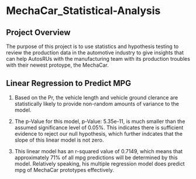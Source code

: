 # MechaCar_Statistical-Analysis

## Project Overview

The purpose of this project is to use statistics and hypothesis testing to review the production data in the automotive industry to give insights that can help AutosRUs with the manufacturing team with its production troubles with their newest protoype, the MechaCar.

## Linear Regression to Predict MPG

1. Based on the Pr, the vehicle length and vehicle ground clerance are statistically likely to provide non-random amounts of variance to the model.  

2. The p-Value for this model, p-Value: 5.35e-11, is much smaller than the assumed significance level of 0.05%. This indicates there is sufficient evidence to reject our null hypothesis, which further indcates that the slope of this linear model is not zero.

3. This linear model has an r-squared value of 0.7149, which means that approximately 71% of all mpg predictions will be determined by this model. Relatively speaking, his multiple regression model does predict mpg of MechaCar prototypes effectively.

